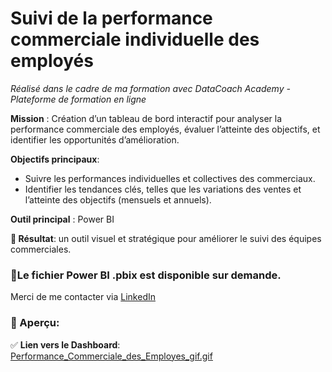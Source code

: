 # Suivi de la performance commerciale individuelle des employés
*Réalisé dans le cadre de ma formation avec DataCoach Academy - Plateforme de formation en ligne*

**Mission** :
Création d’un tableau de bord interactif pour analyser la performance commerciale des employés, évaluer l’atteinte des objectifs, et identifier les opportunités d’amélioration.

**Objectifs principaux**:
- Suivre les performances individuelles et collectives des commerciaux.
- Identifier les tendances clés, telles que les variations des ventes et l’atteinte des objectifs (mensuels et annuels).

**Outil principal** : Power BI

**🎯 Résultat**: un outil visuel et stratégique pour améliorer le suivi des équipes commerciales.

### 📎Le fichier Power BI .pbix  est **disponible sur demande**.  
Merci de me contacter via [LinkedIn](https://www.linkedin.com/in/viktoryia-meurville-b94565308/)

### 📸 Aperçu:
✅ **Lien vers le Dashboard**:  
[Performance_Commerciale_des_Employes_gif.gif](Performance_Commerciale_des_Employes_gif.gif)
